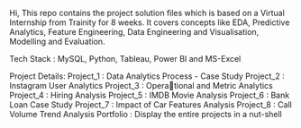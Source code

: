 Hi, This repo contains the project solution files which is based on a Virtual Internship from Trainity for 8 weeks.
It covers concepts like EDA, Predictive Analytics, Feature Engineering, Data Engineering and Visualisation, Modelling and Evaluation.

Tech Stack : MySQL, Python, Tableau, Power BI and MS-Excel

Project Details: 
  Project_1 : Data Analytics Process - Case Study
  Project_2 : Instagram User Analytics
  Project_3 : Operational and Metric Analytics
  Project_4 : Hiring Analysis
  Project_5 : IMDB Movie Analysis
  Project_6 : Bank Loan Case Study
  Project_7 : Impact of Car Features Analysis
  Project_8 : Call Volume Trend Analysis
  Portfolio : Display the entire projects in a nut-shell

